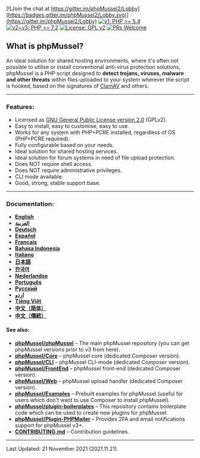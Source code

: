 [![Join the chat at https://gitter.im/phpMussel2/Lobby](https://badges.gitter.im/phpMussel2/Lobby.svg)](https://gitter.im/phpMussel2/Lobby)
[![v1: PHP >= 5.4](https://img.shields.io/badge/v1-PHP%20%3E%3D%205.4-8892bf.svg)](https://maikuolan.github.io/Compatibility-Charts/)
[![v2~v3: PHP >= 7.2](https://img.shields.io/badge/v2%7Ev3-PHP%20%3E%3D%207.2-8892bf.svg)](https://maikuolan.github.io/Compatibility-Charts/)
[![License: GPL v2](https://img.shields.io/badge/License-GPL%20v2-blue.svg)](https://www.gnu.org/licenses/old-licenses/gpl-2.0.en.html)
[![PRs Welcome](https://img.shields.io/badge/PRs-Welcome-brightgreen.svg)](http://makeapullrequest.com)

## **What is phpMussel?**

An ideal solution for shared hosting environments, where it's often not possible to utilise or install conventional anti-virus protection solutions, phpMussel is a PHP script designed to **detect trojans, viruses, malware and other threats** within files uploaded to your system wherever the script is hooked, based on the signatures of [ClamAV](https://www.clamav.net/) and others.

---


### Features:
- Licensed as [GNU General Public License version 2.0](https://github.com/phpMussel/phpMussel/blob/v2/LICENSE.txt) (GPLv2).
- Easy to install, easy to customise, easy to use.
- Works for any system with PHP+PCRE installed, regardless of OS (PHP+PCRE required).
- Fully configurable based on your needs.
- Ideal solution for shared hosting services.
- Ideal solution for forum systems in need of file upload protection.
- Does NOT require shell access.
- Does NOT require administrative privileges.
- CLI mode available.
- Good, strong, stable support base.

---


### Documentation:
- **[English](https://github.com/phpMussel/Docs/blob/master/readme.en.md)**
- **[العربية](https://github.com/phpMussel/Docs/blob/master/readme.ar.md)**
- **[Deutsch](https://github.com/phpMussel/Docs/blob/master/readme.de.md)**
- **[Español](https://github.com/phpMussel/Docs/blob/master/readme.es.md)**
- **[Français](https://github.com/phpMussel/Docs/blob/master/readme.fr.md)**
- **[Bahasa Indonesia](https://github.com/phpMussel/Docs/blob/master/readme.id.md)**
- **[Italiano](https://github.com/phpMussel/Docs/blob/master/readme.it.md)**
- **[日本語](https://github.com/phpMussel/Docs/blob/master/readme.ja.md)**
- **[한국어](https://github.com/phpMussel/Docs/blob/master/readme.ko.md)**
- **[Nederlandse](https://github.com/phpMussel/Docs/blob/master/readme.nl.md)**
- **[Português](https://github.com/phpMussel/Docs/blob/master/readme.pt.md)**
- **[Русский](https://github.com/phpMussel/Docs/blob/master/readme.ru.md)**
- **[اردو](https://github.com/phpMussel/Docs/blob/master/readme.ur.md)**
- **[Tiếng Việt](https://github.com/phpMussel/Docs/blob/master/readme.vi.md)**
- **[中文（简体）](https://github.com/phpMussel/Docs/blob/master/readme.zh.md)**
- **[中文（傳統）](https://github.com/phpMussel/Docs/blob/master/readme.zh-tw.md)**

#### See also:
- [**phpMussel/phpMussel**](https://github.com/phpMussel/phpMussel) – The main phpMussel repository (you can get phpMussel versions prior to v3 from here).
- [**phpMussel/Core**](https://github.com/phpMussel/Core) – phpMussel core (dedicated Composer version).
- [**phpMussel/CLI**](https://github.com/phpMussel/CLI) – phpMussel CLI-mode (dedicated Composer version).
- [**phpMussel/FrontEnd**](https://github.com/phpMussel/FrontEnd) – phpMussel front-end (dedicated Composer version).
- [**phpMussel/Web**](https://github.com/phpMussel/Web) – phpMussel upload handler (dedicated Composer version).
- [**phpMussel/Examples**](https://github.com/phpMussel/Examples) – Prebuilt examples for phpMussel (useful for users which don't want to use Composer to install phpMussel).
- [**phpMussel/plugin-boilerplates**](https://github.com/phpMussel/plugin-boilerplates) – This repository contains boilerplate code which can be used to create new plugins for phpMussel.
- [**phpMussel/Plugin-PHPMailer**](https://github.com/phpMussel/Plugin-PHPMailer) – Provides 2FA and email notifications support for phpMussel v3+.
- [**CONTRIBUTING.md**](https://github.com/phpMussel/.github/blob/master/CONTRIBUTING.md) – Contribution guidelines.

---


Last Updated: 21 November 2021 (2021.11.21).
